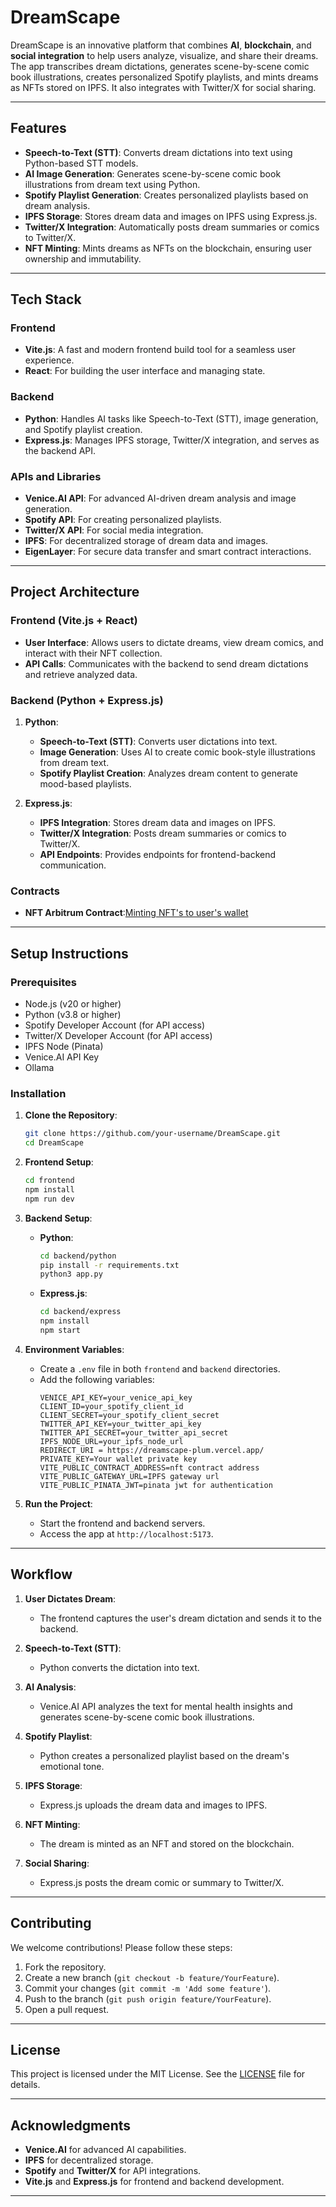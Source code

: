 # DreamScape

DreamScape is an innovative platform that combines **AI**, **blockchain**, and **social integration** to help users analyze, visualize, and share their dreams. The app transcribes dream dictations, generates scene-by-scene comic book illustrations, creates personalized Spotify playlists, and mints dreams as NFTs stored on IPFS. It also integrates with Twitter/X for social sharing.

---

## Features

- **Speech-to-Text (STT)**: Converts dream dictations into text using Python-based STT models.
- **AI Image Generation**: Generates scene-by-scene comic book illustrations from dream text using Python.
- **Spotify Playlist Generation**: Creates personalized playlists based on dream analysis.
- **IPFS Storage**: Stores dream data and images on IPFS using Express.js.
- **Twitter/X Integration**: Automatically posts dream summaries or comics to Twitter/X.
- **NFT Minting**: Mints dreams as NFTs on the blockchain, ensuring user ownership and immutability.

---

## Tech Stack

### Frontend
- **Vite.js**: A fast and modern frontend build tool for a seamless user experience.
- **React**: For building the user interface and managing state.

### Backend
- **Python**: Handles AI tasks like Speech-to-Text (STT), image generation, and Spotify playlist creation.
- **Express.js**: Manages IPFS storage, Twitter/X integration, and serves as the backend API.

### APIs and Libraries
- **Venice.AI API**: For advanced AI-driven dream analysis and image generation.
- **Spotify API**: For creating personalized playlists.
- **Twitter/X API**: For social media integration.
- **IPFS**: For decentralized storage of dream data and images.
- **EigenLayer**: For secure data transfer and smart contract interactions.

---

## Project Architecture

### Frontend (Vite.js + React)
- **User Interface**: Allows users to dictate dreams, view dream comics, and interact with their NFT collection.
- **API Calls**: Communicates with the backend to send dream dictations and retrieve analyzed data.

### Backend (Python + Express.js)
1. **Python**:
   - **Speech-to-Text (STT)**: Converts user dictations into text.
   - **Image Generation**: Uses AI to create comic book-style illustrations from dream text.
   - **Spotify Playlist Creation**: Analyzes dream content to generate mood-based playlists.

2. **Express.js**:
   - **IPFS Integration**: Stores dream data and images on IPFS.
   - **Twitter/X Integration**: Posts dream summaries or comics to Twitter/X.
   - **API Endpoints**: Provides endpoints for frontend-backend communication.
### Contracts
   - **NFT Arbitrum Contract**:[Minting NFT's to user's wallet](https://sepolia.arbiscan.io/address/0x4e865Ed08F6D2E4432CF432f80fe199625f807B1)
---

## Setup Instructions

### Prerequisites
- Node.js (v20 or higher)
- Python (v3.8 or higher)
- Spotify Developer Account (for API access)
- Twitter/X Developer Account (for API access)
- IPFS Node (Pinata)
- Venice.AI API Key
- Ollama 

### Installation

1. **Clone the Repository**:
   ```bash
   git clone https://github.com/your-username/DreamScape.git
   cd DreamScape
   ```

2. **Frontend Setup**:
   ```bash
   cd frontend
   npm install
   npm run dev
   ```

3. **Backend Setup**:
   - **Python**:
     ```bash
     cd backend/python
     pip install -r requirements.txt
     python3 app.py
     ```
   - **Express.js**:
     ```bash
     cd backend/express
     npm install
     npm start
     ```

4. **Environment Variables**:
   - Create a `.env` file in both `frontend` and `backend` directories.
   - Add the following variables:
     ```
     VENICE_API_KEY=your_venice_api_key
     CLIENT_ID=your_spotify_client_id
     CLIENT_SECRET=your_spotify_client_secret
     TWITTER_API_KEY=your_twitter_api_key
     TWITTER_API_SECRET=your_twitter_api_secret
     IPFS_NODE_URL=your_ipfs_node_url
     REDIRECT_URI = https://dreamscape-plum.vercel.app/
     PRIVATE_KEY=Your wallet private key
     VITE_PUBLIC_CONTRACT_ADDRESS=nft contract address
     VITE_PUBLIC_GATEWAY_URL=IPFS gateway url
     VITE_PUBLIC_PINATA_JWT=pinata jwt for authentication
     ```

5. **Run the Project**:
   - Start the frontend and backend servers.
   - Access the app at `http://localhost:5173`.

---

## Workflow

1. **User Dictates Dream**:
   - The frontend captures the user's dream dictation and sends it to the backend.

2. **Speech-to-Text (STT)**:
   - Python converts the dictation into text.

3. **AI Analysis**:
   - Venice.AI API analyzes the text for mental health insights and generates scene-by-scene comic book illustrations.

4. **Spotify Playlist**:
   - Python creates a personalized playlist based on the dream's emotional tone.

5. **IPFS Storage**:
   - Express.js uploads the dream data and images to IPFS.

6. **NFT Minting**:
   - The dream is minted as an NFT and stored on the blockchain.

7. **Social Sharing**:
   - Express.js posts the dream comic or summary to Twitter/X.

---

## Contributing

We welcome contributions! Please follow these steps:
1. Fork the repository.
2. Create a new branch (`git checkout -b feature/YourFeature`).
3. Commit your changes (`git commit -m 'Add some feature'`).
4. Push to the branch (`git push origin feature/YourFeature`).
5. Open a pull request.

---

## License

This project is licensed under the MIT License. See the [LICENSE](LICENSE) file for details.

---

## Acknowledgments

- **Venice.AI** for advanced AI capabilities.
- **IPFS** for decentralized storage.
- **Spotify** and **Twitter/X** for API integrations.
- **Vite.js** and **Express.js** for frontend and backend development.

---